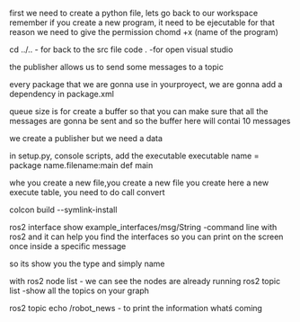 first we need to create a python file, lets go back to our workspace remember if you create a new program, it need to be ejecutable for that reason we need to give the permission chomd +x (name of the program)

cd ../.. - for back to the src file code . -for open visual studio

the publisher allows us to send some messages to a topic

every package that we are gonna use in yourproyect, we are gonna add a dependency in package.xml

queue size is for create a buffer so that you can make sure that all the messages are gonna be sent and so the buffer here will contai 10 messages

we create a publisher but we need a data

in setup.py, console scripts, add the executable executable name = package name.filename:main def main

whe you create a new file,you create a new file you create here a new execute table, you need to do call convert

colcon build --symlink-install


ros2 interface show example_interfaces/msg/String -command line with ros2 and it can help you find the interfaces 
so you can print on the screen once inside a specific message

so its show you the type and simply name 

with ros2 node list - we can see the nodes are already running
ros2 topic list -show all the topics on your graph 

ros2 topic echo /robot_news - to print the information whatś coming 



